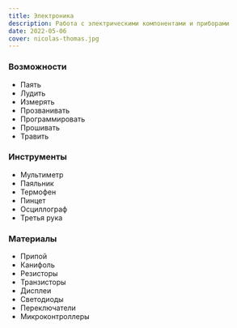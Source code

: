 ```yaml
---
title: Электроника
description: Работа с электрическими компонентами и приборами
date: 2022-05-06
cover: nicolas-thomas.jpg
---
```


### Возможности

- Паять
- Лудить
- Измерять
- Прозванивать
- Программировать
- Прошивать
- Травить

### Инструменты

- Мультиметр
- Паяльник
- Термофен
- Пинцет
- Осциллограф
- Третья рука

### Материалы

- Припой
- Канифоль
- Резисторы
- Транзисторы
- Дисплеи
- Светодиоды
- Переключатели
- Микроконтроллеры
